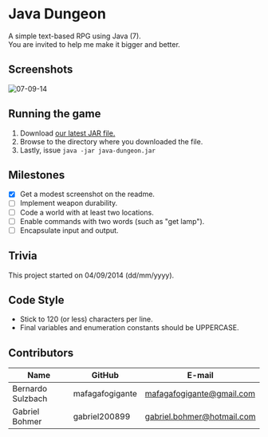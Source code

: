 Java Dungeon
============
A simple text-based RPG using Java (7).
<br>
You are invited to help me make it bigger and better.


Screenshots
-----------
![07-09-14](https://github.com/mafagafogigante/java-dungeon/blob/master/screenshots/07-09-14.png)


Running the game
----------------
1. Download [our latest JAR file.](https://github.com/mafagafogigante/java-dungeon/blob/master/dist/java-dungeon.jar?raw=true)
2. Browse to the directory where you downloaded the file.
3. Lastly, issue `java -jar java-dungeon.jar`


Milestones
----------
- [x] Get a modest screenshot on the readme.
- [ ] Implement weapon durability.
- [ ] Code a world with at least two locations.
- [ ] Enable commands with two words (such as "get lamp").
- [ ] Encapsulate input and output.

Trivia
------
This project started on 04/09/2014 (dd/mm/yyyy).


Code Style
----------
* Stick to 120 (or less) characters per line.
* Final variables and enumeration constants should be UPPERCASE.


Contributors
------------
Name                     |GitHub                   |E-mail
-------------------------|-------------------------|-------------------------
Bernardo Sulzbach        |mafagafogigante          | mafagafogigante@gmail.com
Gabriel Bohmer           |gabriel200899            | gabriel.bohmer@hotmail.com
